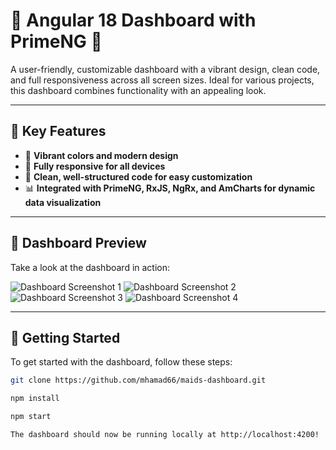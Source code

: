 # 🌟 Angular 18 Dashboard with PrimeNG 🌟

A user-friendly, customizable dashboard with a vibrant design, clean code, and full responsiveness across all screen sizes. Ideal for various projects, this dashboard combines functionality with an appealing look.

---

## 🚀 Key Features
- 🎨 **Vibrant colors and modern design**
- 📱 **Fully responsive for all devices**
- 🧹 **Clean, well-structured code for easy customization**
- 📊 **Integrated with PrimeNG, RxJS, NgRx, and AmCharts for dynamic data visualization**

---

## 📸 Dashboard Preview
Take a look at the dashboard in action:

![Dashboard Screenshot 1](path/to/image1.png)
![Dashboard Screenshot 2](path/to/image2.png)
![Dashboard Screenshot 3](path/to/image3.png)
![Dashboard Screenshot 4](path/to/image4.png)

---

## 🚀 Getting Started

To get started with the dashboard, follow these steps:

```bash
git clone https://github.com/mhamad66/maids-dashboard.git

npm install

npm start

The dashboard should now be running locally at http://localhost:4200!

